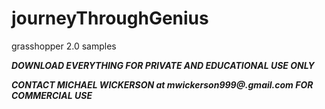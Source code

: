 # journeyThroughGenius
grasshopper 2.0 samples

***DOWNLOAD EVERYTHING FOR PRIVATE AND EDUCATIONAL USE ONLY***

***CONTACT MICHAEL WICKERSON at mwickerson999@.gmail.com FOR COMMERCIAL USE***
